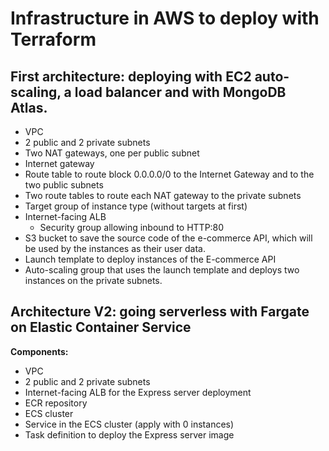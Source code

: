 # Infrastructure in AWS to deploy with Terraform

## First architecture: deploying with EC2 auto-scaling, a load balancer and with MongoDB Atlas.

- VPC
- 2 public and 2 private subnets
- Two NAT gateways, one per public subnet
- Internet gateway
- Route table to route block 0.0.0.0/0 to the Internet Gateway and to the two public subnets
- Two route tables to route each NAT gateway to the private subnets
- Target group of instance type (without targets at first)
- Internet-facing ALB
  - Security group allowing inbound to HTTP:80
- S3 bucket to save the source code of the e-commerce API, which will be used by the instances as their user data.
- Launch template to deploy instances of the E-commerce API
- Auto-scaling group that uses the launch template and deploys two instances on the private subnets.

## Architecture V2: going serverless with Fargate on Elastic Container Service 
 
**Components:**

- VPC
- 2 public and 2 private subnets
- Internet-facing ALB for the Express server deployment
- ECR repository
- ECS cluster
- Service in the ECS cluster (apply with 0 instances)
- Task definition to deploy the Express server image
